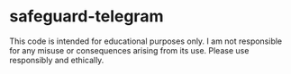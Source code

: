 # safeguard-telegram

This code is intended for educational purposes only. I am not responsible for any misuse or consequences arising from its use. Please use responsibly and ethically.

